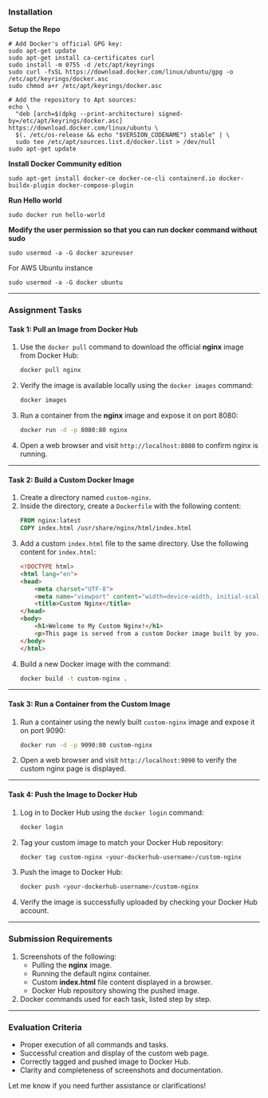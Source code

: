 ### Installation

**Setup the Repo**
```
# Add Docker's official GPG key:
sudo apt-get update
sudo apt-get install ca-certificates curl
sudo install -m 0755 -d /etc/apt/keyrings
sudo curl -fsSL https://download.docker.com/linux/ubuntu/gpg -o /etc/apt/keyrings/docker.asc
sudo chmod a+r /etc/apt/keyrings/docker.asc

# Add the repository to Apt sources:
echo \
  "deb [arch=$(dpkg --print-architecture) signed-by=/etc/apt/keyrings/docker.asc] https://download.docker.com/linux/ubuntu \
  $(. /etc/os-release && echo "$VERSION_CODENAME") stable" | \
  sudo tee /etc/apt/sources.list.d/docker.list > /dev/null
sudo apt-get update
```

**Install Docker Community edition**
```
sudo apt-get install docker-ce docker-ce-cli containerd.io docker-buildx-plugin docker-compose-plugin
```

**Run Hello world**
```
sudo docker run hello-world
```
**Modify the user permission so that you can run docker command without sudo**

```
sudo usermod -a -G docker azureuser
```

For AWS Ubuntu instance
```
sudo usermod -a -G docker ubuntu
```

---

### **Assignment Tasks**

#### **Task 1: Pull an Image from Docker Hub**
1. Use the `docker pull` command to download the official **nginx** image from Docker Hub:
   ```bash
   docker pull nginx
   ```
2. Verify the image is available locally using the `docker images` command:
   ```bash
   docker images
   ```
3. Run a container from the **nginx** image and expose it on port 8080:
   ```bash
   docker run -d -p 8080:80 nginx
   ```
4. Open a web browser and visit `http://localhost:8080` to confirm nginx is running.

---

#### **Task 2: Build a Custom Docker Image**
1. Create a directory named `custom-nginx`.
2. Inside the directory, create a `Dockerfile` with the following content:
   ```dockerfile
   FROM nginx:latest
   COPY index.html /usr/share/nginx/html/index.html
   ```
3. Add a custom `index.html` file to the same directory. Use the following content for `index.html`:
   ```html
   <!DOCTYPE html>
   <html lang="en">
   <head>
       <meta charset="UTF-8">
       <meta name="viewport" content="width=device-width, initial-scale=1.0">
       <title>Custom Nginx</title>
   </head>
   <body>
       <h1>Welcome to My Custom Nginx!</h1>
       <p>This page is served from a custom Docker image built by you.</p>
   </body>
   </html>
   ```
4. Build a new Docker image with the command:
   ```bash
   docker build -t custom-nginx .
   ```

---

#### **Task 3: Run a Container from the Custom Image**
1. Run a container using the newly built `custom-nginx` image and expose it on port 9090:
   ```bash
   docker run -d -p 9090:80 custom-nginx
   ```
2. Open a web browser and visit `http://localhost:9090` to verify the custom nginx page is displayed.

---

#### **Task 4: Push the Image to Docker Hub**
1. Log in to Docker Hub using the `docker login` command:
   ```bash
   docker login
   ```
2. Tag your custom image to match your Docker Hub repository:
   ```bash
   docker tag custom-nginx <your-dockerhub-username>/custom-nginx
   ```
3. Push the image to Docker Hub:
   ```bash
   docker push <your-dockerhub-username>/custom-nginx
   ```
4. Verify the image is successfully uploaded by checking your Docker Hub account.

---

### **Submission Requirements**
1. Screenshots of the following:
   - Pulling the **nginx** image.
   - Running the default nginx container.
   - Custom **index.html** file content displayed in a browser.
   - Docker Hub repository showing the pushed image.
2. Docker commands used for each task, listed step by step.

---

### **Evaluation Criteria**
- Proper execution of all commands and tasks.
- Successful creation and display of the custom web page.
- Correctly tagged and pushed image to Docker Hub.
- Clarity and completeness of screenshots and documentation.

Let me know if you need further assistance or clarifications!
